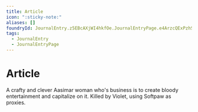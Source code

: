 ```yaml
---
title: Article
icon: ":sticky-note:"
aliases: []
foundryId: JournalEntry.z5EBcAXjWI4hkfOe.JournalEntryPage.e4ArzcQExPzhSxjG
tags:
  - JournalEntry
  - JournalEntryPage
---
```


# Article
A crafty and clever Aasimar woman who's business is to create bloody entertainment and capitalize on it. Killed by Violet, using Softpaw as proxies.